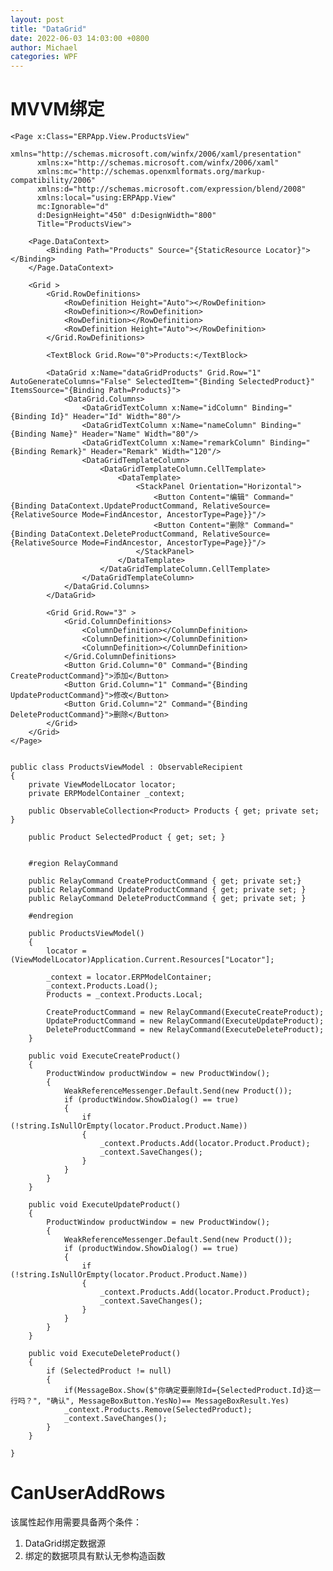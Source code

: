 ```yaml
---
layout: post
title: "DataGrid"
date: 2022-06-03 14:03:00 +0800
author: Michael
categories: WPF
---
```


# MVVM绑定
	<Page x:Class="ERPApp.View.ProductsView"
	      xmlns="http://schemas.microsoft.com/winfx/2006/xaml/presentation"
	      xmlns:x="http://schemas.microsoft.com/winfx/2006/xaml"
	      xmlns:mc="http://schemas.openxmlformats.org/markup-compatibility/2006" 
	      xmlns:d="http://schemas.microsoft.com/expression/blend/2008" 
	      xmlns:local="using:ERPApp.View"
	      mc:Ignorable="d" 
	      d:DesignHeight="450" d:DesignWidth="800"
	      Title="ProductsView">
	
	    <Page.DataContext>
	        <Binding Path="Products" Source="{StaticResource Locator}"></Binding>
	    </Page.DataContext>
	    
	    <Grid >
	        <Grid.RowDefinitions>
	            <RowDefinition Height="Auto"></RowDefinition>
	            <RowDefinition></RowDefinition>
	            <RowDefinition></RowDefinition>
	            <RowDefinition Height="Auto"></RowDefinition>
	        </Grid.RowDefinitions>
	
	        <TextBlock Grid.Row="0">Products:</TextBlock>
	
	        <DataGrid x:Name="dataGridProducts" Grid.Row="1" AutoGenerateColumns="False" SelectedItem="{Binding SelectedProduct}" ItemsSource="{Binding Path=Products}">
	            <DataGrid.Columns>
	                <DataGridTextColumn x:Name="idColumn" Binding="{Binding Id}" Header="Id" Width="80"/>
	                <DataGridTextColumn x:Name="nameColumn" Binding="{Binding Name}" Header="Name" Width="80"/>
	                <DataGridTextColumn x:Name="remarkColumn" Binding="{Binding Remark}" Header="Remark" Width="120"/>
	                <DataGridTemplateColumn>
	                    <DataGridTemplateColumn.CellTemplate>
	                        <DataTemplate>
	                            <StackPanel Orientation="Horizontal">
	                                <Button Content="编辑" Command="{Binding DataContext.UpdateProductCommand, RelativeSource={RelativeSource Mode=FindAncestor, AncestorType=Page}}"/>
	                                <Button Content="删除" Command="{Binding DataContext.DeleteProductCommand, RelativeSource={RelativeSource Mode=FindAncestor, AncestorType=Page}}"/>
	                            </StackPanel>
	                        </DataTemplate>
	                    </DataGridTemplateColumn.CellTemplate>
	                </DataGridTemplateColumn>
	            </DataGrid.Columns>
	        </DataGrid>
	
	        <Grid Grid.Row="3" >
	            <Grid.ColumnDefinitions>
	                <ColumnDefinition></ColumnDefinition>
	                <ColumnDefinition></ColumnDefinition>
	                <ColumnDefinition></ColumnDefinition>
	            </Grid.ColumnDefinitions>
	            <Button Grid.Column="0" Command="{Binding CreateProductCommand}">添加</Button>
	            <Button Grid.Column="1" Command="{Binding UpdateProductCommand}">修改</Button>
	            <Button Grid.Column="2" Command="{Binding DeleteProductCommand}">删除</Button>
	        </Grid>
	    </Grid>
	</Page>


	public class ProductsViewModel : ObservableRecipient
    {
        private ViewModelLocator locator;
        private ERPModelContainer _context;

        public ObservableCollection<Product> Products { get; private set; }

        public Product SelectedProduct { get; set; }


        #region RelayCommand

        public RelayCommand CreateProductCommand { get; private set;}
        public RelayCommand UpdateProductCommand { get; private set; }
        public RelayCommand DeleteProductCommand { get; private set; }

        #endregion

        public ProductsViewModel()
        {
            locator = (ViewModelLocator)Application.Current.Resources["Locator"];

            _context = locator.ERPModelContainer;
            _context.Products.Load();
            Products = _context.Products.Local;

            CreateProductCommand = new RelayCommand(ExecuteCreateProduct);
            UpdateProductCommand = new RelayCommand(ExecuteUpdateProduct);
            DeleteProductCommand = new RelayCommand(ExecuteDeleteProduct);
        }

        public void ExecuteCreateProduct()
        {
            ProductWindow productWindow = new ProductWindow();
            {
                WeakReferenceMessenger.Default.Send(new Product());
                if (productWindow.ShowDialog() == true)
                {
                    if (!string.IsNullOrEmpty(locator.Product.Product.Name))
                    {
                        _context.Products.Add(locator.Product.Product);
                        _context.SaveChanges();
                    }
                }
            }
        }

        public void ExecuteUpdateProduct()
        {
            ProductWindow productWindow = new ProductWindow();
            {
                WeakReferenceMessenger.Default.Send(new Product());
                if (productWindow.ShowDialog() == true)
                {
                    if (!string.IsNullOrEmpty(locator.Product.Product.Name))
                    {
                        _context.Products.Add(locator.Product.Product);
                        _context.SaveChanges();
                    }
                }
            }
        }

        public void ExecuteDeleteProduct()
        {
            if (SelectedProduct != null)
            {
                if(MessageBox.Show($"你确定要删除Id={SelectedProduct.Id}这一行吗？", "确认", MessageBoxButton.YesNo)== MessageBoxResult.Yes)
                _context.Products.Remove(SelectedProduct);
                _context.SaveChanges();
            }
        }

    }

# CanUserAddRows
该属性起作用需要具备两个条件：

1. DataGrid绑定数据源
2. 绑定的数据项具有默认无参构造函数
